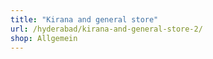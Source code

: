 ```yaml
---
title: "Kirana and general store"
url: /hyderabad/kirana-and-general-store-2/
shop: Allgemein
---
```

